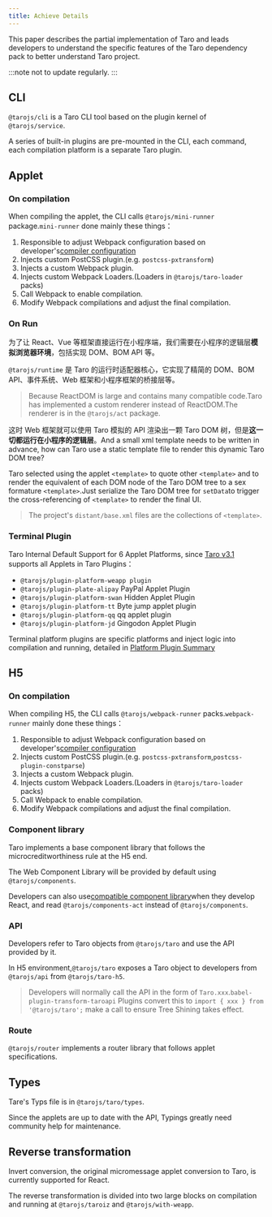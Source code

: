 ```yaml
---
title: Achieve Details
---
```


This paper describes the partial implementation of Taro and leads developers to understand the specific features of the Taro dependency pack to better understand Taro project.

:::note not to update regularly. :::

## CLI

`@tarojs/cli` is a Taro CLI tool based on the plugin kernel of `@tarojs/service`.

A series of built-in plugins are pre-mounted in the CLI, each command, each compilation platform is a separate Taro plugin.

## Applet

### On compilation

When compiling the applet, the CLI calls `@tarojs/mini-runner` package.`mini-runner` done mainly these things：

1. Responsible to adjust Webpack configuration based on developer's[compiler configuration](./config)
2. Injects custom PostCSS plugin.(e.g. `postcss-pxtransform`)
3. Injects a custom Webpack plugin.
4. Injects custom Webpack Loaders.(Loaders in `@tarojs/taro-loader` packs)
5. Call Webpack to enable compilation.
6. Modify Webpack compilations and adjust the final compilation.

### On Run

为了让 React、Vue 等框架直接运行在小程序端，我们需要在小程序的逻辑层**模拟浏览器环境**，包括实现 DOM、BOM API 等。

`@tarojs/runtime` 是 Taro 的运行时适配器核心，它实现了精简的 DOM、BOM API、事件系统、Web 框架和小程序框架的桥接层等。

> Because ReactDOM is large and contains many compatible code.Taro has implemented a custom renderer instead of ReactDOM.The renderer is in the `@tarojs/act` package.

这时 Web 框架就可以使用 Taro 模拟的 API 渲染出一颗 Taro DOM 树，但是**这一切都运行在小程序的逻辑层**。And a small xml template needs to be written in advance, how can Taro use a static template file to render this dynamic Taro DOM tree?

Taro selected using the applet `<template>` to quote other `<template>` and to render the equivalent of each DOM node of the Taro DOM tree to a sex formature `<template>`.Just serialize the Taro DOM tree for `setData`to trigger the cross-referencing of `<template>` to render the final UI.

> The project's `distant/base.xml` files are the collections of `<template>`.

### Terminal Plugin

Taro Internal Default Support for 6 Applet Platforms, since [Taro v3.1](https://docs.taro.zone/blog/2021-03-10-taro-3-1-lts#1-%E5%BC%80%E6%94%BE%E5%BC%8F%E6%9E%B6%E6%9E%84) supports all Applets in Taro Plugins：

- `@tarojs/plugin-platform-weapp plugin`
- `@tarojs/plugin-plate-alipay`  PayPal Applet Plugin
- `@tarojs/plugin-platform-swan`    Hidden Applet Plugin
- `@tarojs/plugin-platform-tt`  Byte jump applet plugin
- `@tarojs/plugin-platform-qq`  qq applet plugin
- `@tarojs/plugin-platform-jd`  Gingodon Applet Plugin

Terminal platform plugins are specific platforms and inject logic into compilation and running, detailed in [Platform Plugin Summary](./platform-plugin)

## H5

### On compilation

When compiling H5, the CLI calls `@tarojs/webpack-runner` packs.`webpack-runner` mainly done these things：

1. Responsible to adjust Webpack configuration based on developer's[compiler configuration](./config)
2. Injects custom PostCSS plugin.(e.g. `postcss-pxtransform`,`postcss-plugin-constparse`)
3. Injects a custom Webpack plugin.
4. Injects custom Webpack Loaders.(Loaders in `@tarojs/taro-loader` packs)
5. Call Webpack to enable compilation.
6. Modify Webpack compilations and adjust the final compilation.

### Component library

Taro implements a base component library that follows the microcreditworthiness rule at the H5 end.

The Web Component Library will be provided by default using `@tarojs/components`.

Developers can also use[compatible component library](./h5#react-兼容性组件库)when they develop React, and read `@tarojs/components-act` instead of `@tarojs/components`.

### API

Developers refer to Taro objects from `@tarojs/taro` and use the API provided by it.

In H5 environment,`@tarojs/taro` exposes a Taro object to developers from `@tarojs/api` from `@tarojs/taro-h5`.

> Developers will normally call the API in the form of `Taro.xxx`.`babel-plugin-transform-taroapi` Plugins convert this to `import { xxx } from '@tarojs/taro';` make a call to ensure Tree Shining takes effect.

### Route

`@tarojs/router` implements a router library that follows applet specifications.

## Types

Tare's Typs file is in `@tarojs/taro/types`.

Since the applets are up to date with the API, Typings greatly need community help for maintenance.

## Reverse transformation

Invert conversion, the original micromessage applet conversion to Taro, is currently supported for React.

The reverse transformation is divided into two large blocks on compilation and running at `@tarojs/taroiz` and `@tarojs/with-weapp`.
